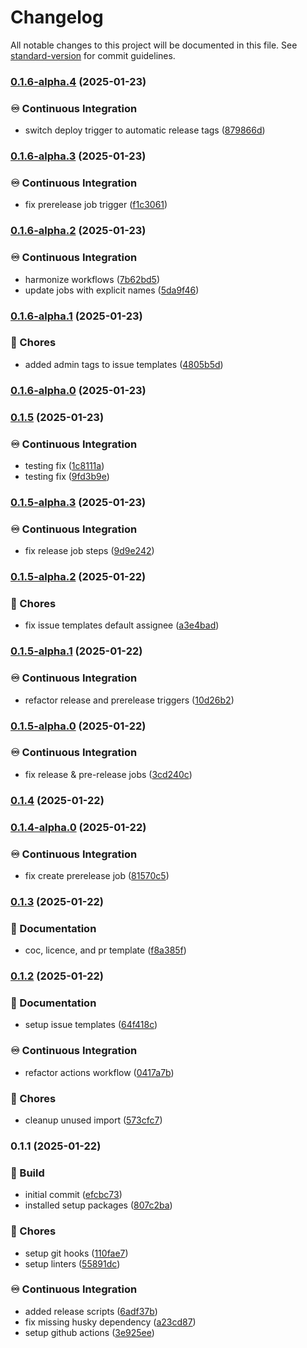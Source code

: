 # Changelog

All notable changes to this project will be documented in this file. See [standard-version](https://github.com/conventional-changelog/standard-version) for commit guidelines.

### [0.1.6-alpha.4](https://github.com/liviasoft/logistics-admin/compare/v0.1.6-alpha.3...v0.1.6-alpha.4) (2025-01-23)


### ♾️ Continuous Integration

* switch deploy trigger to automatic release tags ([879866d](https://github.com/liviasoft/logistics-admin/commits/879866d5e801bcfca9d0027f73f78e1ce618f65c))

### [0.1.6-alpha.3](https://github.com/liviasoft/logistics-admin/compare/v0.1.6-alpha.2...v0.1.6-alpha.3) (2025-01-23)


### ♾️ Continuous Integration

* fix prerelease job trigger ([f1c3061](https://github.com/liviasoft/logistics-admin/commits/f1c3061c8349478197d411e08b8769881d808cce))

### [0.1.6-alpha.2](https://github.com/liviasoft/logistics-admin/compare/v0.1.6-alpha.1...v0.1.6-alpha.2) (2025-01-23)


### ♾️ Continuous Integration

* harmonize workflows ([7b62bd5](https://github.com/liviasoft/logistics-admin/commits/7b62bd53e65117f4bdf309cc9565498581bc3b0d))
* update jobs with explicit names ([5da9f46](https://github.com/liviasoft/logistics-admin/commits/5da9f4602d58739d3adca5ef86ba7b2f87484f8e))

### [0.1.6-alpha.1](https://github.com/liviasoft/logistics-admin/compare/v0.1.6-alpha.0...v0.1.6-alpha.1) (2025-01-23)


### 🚚 Chores

* added admin tags to issue templates ([4805b5d](https://github.com/liviasoft/logistics-admin/commits/4805b5d50358347253bd95b3bd448ea5f79828d2))

### [0.1.6-alpha.0](https://github.com/liviasoft/logistics-admin/compare/v0.1.5...v0.1.6-alpha.0) (2025-01-23)

### [0.1.5](https://github.com/liviasoft/logistics-admin/compare/v0.1.5-alpha.3...v0.1.5) (2025-01-23)


### ♾️ Continuous Integration

* testing fix ([1c8111a](https://github.com/liviasoft/logistics-admin/commits/1c8111a5726272c4dd46ca1706080e66edfa80b5))
* testing fix ([9fd3b9e](https://github.com/liviasoft/logistics-admin/commits/9fd3b9eced852f84218748509acfc7928e6f30db))

### [0.1.5-alpha.3](https://github.com/liviasoft/logistics-admin/compare/v0.1.5-alpha.2...v0.1.5-alpha.3) (2025-01-23)


### ♾️ Continuous Integration

* fix release job steps ([9d9e242](https://github.com/liviasoft/logistics-admin/commits/9d9e2422090397fd0866406b0287ae90bf40b033))

### [0.1.5-alpha.2](https://github.com/liviasoft/logistics-admin/compare/v0.1.5-alpha.1...v0.1.5-alpha.2) (2025-01-22)


### 🚚 Chores

* fix issue templates default assignee ([a3e4bad](https://github.com/liviasoft/logistics-admin/commits/a3e4baddba770d7a10a8be79b4b8c20ff289da4e))

### [0.1.5-alpha.1](https://github.com/liviasoft/logistics-admin/compare/v0.1.5-alpha.0...v0.1.5-alpha.1) (2025-01-22)


### ♾️ Continuous Integration

* refactor release and prerelease triggers ([10d26b2](https://github.com/liviasoft/logistics-admin/commits/10d26b2540b06fbe89893446b8c1e9cbb4c435d4))

### [0.1.5-alpha.0](https://github.com/liviasoft/logistics-admin/compare/v0.1.4...v0.1.5-alpha.0) (2025-01-22)


### ♾️ Continuous Integration

* fix release & pre-release jobs ([3cd240c](https://github.com/liviasoft/logistics-admin/commits/3cd240c5e6a248265cd0550a96a8fa9a281acf72))

### [0.1.4](https://github.com/liviasoft/logistics-admin/compare/v0.1.4-alpha.0...v0.1.4) (2025-01-22)

### [0.1.4-alpha.0](https://github.com/liviasoft/logistics-admin/compare/v0.1.3...v0.1.4-alpha.0) (2025-01-22)


### ♾️ Continuous Integration

* fix create prerelease job ([81570c5](https://github.com/liviasoft/logistics-admin/commits/81570c531f6b41f54a9804c7ed6816af6d39db4c))

### [0.1.3](https://github.com/liviasoft/logistics-admin/compare/v0.1.2...v0.1.3) (2025-01-22)


### 📝 Documentation

* coc, licence, and pr template ([f8a385f](https://github.com/liviasoft/logistics-admin/commits/f8a385fbf81e6f655d3c116fdbb140f4d91b4e65))

### [0.1.2](https://github.com/liviasoft/logistics-admin/compare/v0.1.1...v0.1.2) (2025-01-22)


### 📝 Documentation

* setup issue templates ([64f418c](https://github.com/liviasoft/logistics-admin/commits/64f418ce439ce55ba2fe984a770a69c1bd22c16d))


### ♾️ Continuous Integration

* refactor actions workflow ([0417a7b](https://github.com/liviasoft/logistics-admin/commits/0417a7bcfba30200986a4caa2fda42d0b2ccf14e))


### 🚚 Chores

* cleanup unused import ([573cfc7](https://github.com/liviasoft/logistics-admin/commits/573cfc744b0ff0e1b24c2f4a4c2bc738bfac1111))

### 0.1.1 (2025-01-22)


### 🚧 Build

* initial commit ([efcbc73](https://github.com/liviasoft/logistics-admin/commits/efcbc731c17775a9bf1607c355200a7dd226707b))
* installed setup packages ([807c2ba](https://github.com/liviasoft/logistics-admin/commits/807c2ba9c1f3a63b3576ca7ff32d109f88124962))


### 🚚 Chores

* setup git hooks ([110fae7](https://github.com/liviasoft/logistics-admin/commits/110fae7d6b20dd9db9ab641d88380fcaf2482e9b))
* setup linters ([55891dc](https://github.com/liviasoft/logistics-admin/commits/55891dc263eafeecf782a499bc96b7b18a48d03e))


### ♾️ Continuous Integration

* added release scripts ([6adf37b](https://github.com/liviasoft/logistics-admin/commits/6adf37bf39f7c884bedf4c0cb422332dda23f6fa))
* fix missing husky dependency ([a23cd87](https://github.com/liviasoft/logistics-admin/commits/a23cd87fbe08642d0b752f5dbc74356bea35b9e2))
* setup github actions ([3e925ee](https://github.com/liviasoft/logistics-admin/commits/3e925ee8c70c339cda36b4d96e782d8cc9519ea5))
